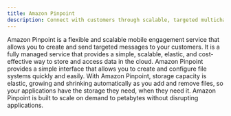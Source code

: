 ```yaml
---
title: Amazon Pinpoint
description: Connect with customers through scalable, targeted multichannel communications
---
```


Amazon Pinpoint is a flexible and scalable mobile engagement service that allows you to create and send targeted messages to your customers. It is a fully managed service that provides a simple, scalable, elastic, and cost-effective way to store and access data in the cloud. Amazon Pinpoint provides a simple interface that allows you to create and configure file systems quickly and easily. With Amazon Pinpoint, storage capacity is elastic, growing and shrinking automatically as you add and remove files, so your applications have the storage they need, when they need it. Amazon Pinpoint is built to scale on demand to petabytes without disrupting applications.